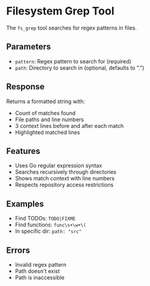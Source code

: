 # Filesystem Grep Tool

The `fs_grep` tool searches for regex patterns in files.

## Parameters

- `pattern`: Regex pattern to search for (required)
- `path`: Directory to search in (optional, defaults to ".")

## Response

Returns a formatted string with:
- Count of matches found
- File paths and line numbers
- 3 context lines before and after each match
- Highlighted matched lines

## Features

- Uses Go regular expression syntax
- Searches recursively through directories
- Shows match context with line numbers
- Respects repository access restrictions

## Examples

- Find TODOs: `TODO|FIXME`
- Find functions: `func\s+\w+\(`
- In specific dir: `path: "src"`

## Errors

- Invalid regex pattern
- Path doesn't exist
- Path is inaccessible 